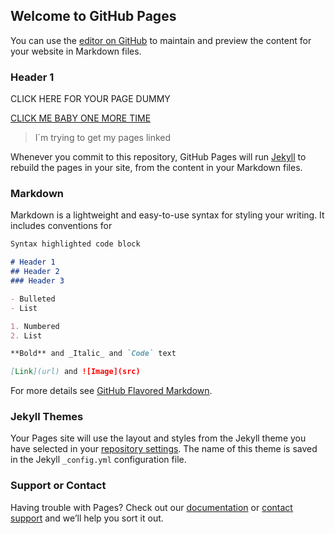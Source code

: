## Welcome to GitHub Pages

You can use the [editor on GitHub](https://github.com/AlthaiirV/Coursera/edit/gh-pages/index.md) to maintain and preview the content for your website in Markdown files.

### Header 1
CLICK HERE FOR YOUR PAGE DUMMY 

[CLICK ME BABY ONE MORE TIME](https://github.com/AlthaiirV/Coursera/blob/gh-pages/Site/external_links.html) 

> I´m trying to get my pages linked



Whenever you commit to this repository, GitHub Pages will run [Jekyll](https://jekyllrb.com/) to rebuild the pages in your site, from the content in your Markdown files.

### Markdown

Markdown is a lightweight and easy-to-use syntax for styling your writing. It includes conventions for

```markdown
Syntax highlighted code block

# Header 1
## Header 2
### Header 3

- Bulleted
- List

1. Numbered
2. List

**Bold** and _Italic_ and `Code` text

[Link](url) and ![Image](src)
```

For more details see [GitHub Flavored Markdown](https://guides.github.com/features/mastering-markdown/).

### Jekyll Themes

Your Pages site will use the layout and styles from the Jekyll theme you have selected in your [repository settings](https://github.com/AlthaiirV/Coursera/settings). The name of this theme is saved in the Jekyll `_config.yml` configuration file.

### Support or Contact

Having trouble with Pages? Check out our [documentation](https://docs.github.com/categories/github-pages-basics/) or [contact support](https://github.com/contact) and we’ll help you sort it out.
